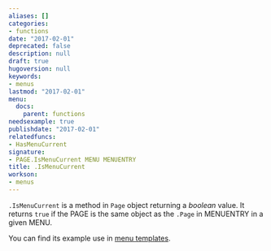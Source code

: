 ```yaml
---
aliases: []
categories:
- functions
date: "2017-02-01"
deprecated: false
description: null
draft: true
hugoversion: null
keywords:
- menus
lastmod: "2017-02-01"
menu:
  docs:
    parent: functions
needsexample: true
publishdate: "2017-02-01"
relatedfuncs:
- HasMenuCurrent
signature:
- PAGE.IsMenuCurrent MENU MENUENTRY
title: .IsMenuCurrent
workson:
- menus
---
```


`.IsMenuCurrent` is a method in `Page` object returning a _boolean_ value. It
returns `true` if the PAGE is the same object as the `.Page` in MENUENTRY in a
given MENU.

You can find its example use in [menu templates](/templates/menu-templates/).
